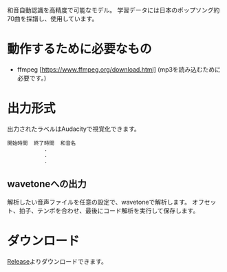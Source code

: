 和音自動認識を高精度で可能なモデル。
学習データには日本のポップソング約70曲を採譜し、使用しています。

# 動作するために必要なもの
- ffmpeg [https://www.ffmpeg.org/download.html] (mp3を読み込むために必要です。)

# 出力形式

出力されたラベルはAudacityで視覚化できます。

    開始時間  終了時間  和音名
                .
                .
                .

## wavetoneへの出力

解析したい音声ファイルを任意の設定で、wavetoneで解析します。
オフセット、拍子、テンポを合わせ、最後にコード解析を実行して保存します。

# ダウンロード

[Release](https://github.com/anime-song/auto-chord-tracker/releases)よりダウンロードできます。